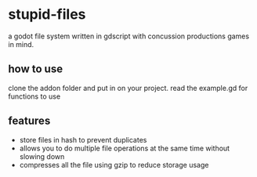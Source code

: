 # stupid-files
a godot file system written in gdscript with concussion productions games in mind.

## how to use
clone the addon folder and put in on your project.
read the example.gd for functions to use

## features
- store files in hash to prevent duplicates
- allows you to do multiple file operations at the same time without slowing down
- compresses all the file using gzip to reduce storage usage
